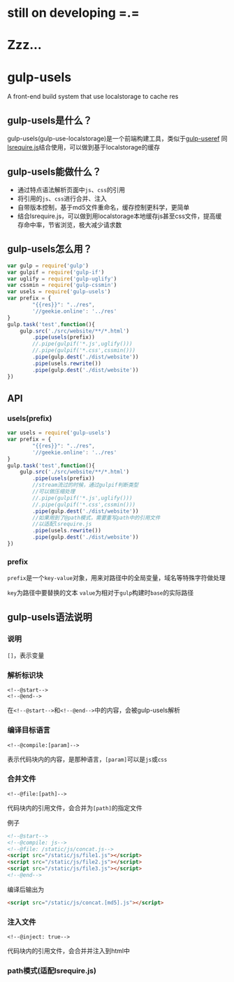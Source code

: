 # still on developing =.=

# Zzz...

# gulp-usels

A front-end build system that use localstorage to cache res

## gulp-usels是什么？

gulp-usels(gulp-use-localstorage)是一个前端构建工具，类似于[gulp-useref](https://github.com/jonkemp/gulp-useref)
同[lsrequire.js](#)结合使用，可以做到基于localstorage的缓存

## gulp-usels能做什么？

* 通过特点语法解析页面中`js`、`css`的引用
* 将引用的`js`、`css`进行合并、注入
* 自带版本控制，基于md5文件重命名，缓存控制更科学，更简单
* 结合lsrequire.js，可以做到用localstorage本地缓存js甚至css文件，提高缓存命中率，节省浏览，极大减少请求数

## gulp-usels怎么用？
```javascript
var gulp = require('gulp')
var gulpif = require('gulp-if')
var uglify = require('gulp-uglify')
var cssmin = require('gulp-cssmin')
var usels = require('gulp-usels')
var prefix = {
        "{{res}}": "../res",
        '//geekie.online': '../res'
}
gulp.task('test',function(){
    gulp.src('./src/website/**/*.html')
        .pipe(usels(prefix))
        //.pipe(gulpif('*.js',uglify()))
        //.pipe(gulpif('*.css',cssmin()))
        .pipe(gulp.dest('./dist/website'))
        .pipe(usels.rewrite())
        .pipe(gulp.dest('./dist/website'))
})
```
## API

### usels(prefix)

```javascript
var usels = require('gulp-usels')
var prefix = {
        "{{res}}": "../res",
        '//geekie.online': '../res'
}
gulp.task('test',function(){
    gulp.src('./src/website/**/*.html')
        .pipe(usels(prefix))
        //stream流过的时候，通过gulpif判断类型
        //可以做压缩处理
        //.pipe(gulpif('*.js',uglify()))
        //.pipe(gulpif('*.css',cssmin()))
        .pipe(gulp.dest('./dist/website'))
        //如果用到了@path模式，需要重写path中的引用文件
        //以适配lsrequire.js
        .pipe(usels.rewrite())
        .pipe(gulp.dest('./dist/website'))
})
```
### prefix

`prefix`是一个`key-value`对象，用来对路径中的全局变量，域名等特殊字符做处理

`key`为路径中要替换的文本
`value`为相对于`gulp`构建时`base`的实际路径


## gulp-usels语法说明

### 说明

`[]`，表示变量

### 解析标识块

```
<!--@start-->
<!--@end-->
```

在`<!--@start-->`和`<!--@end-->`中的内容，会被gulp-usels解析

### 编译目标语言

```
<!--@compile:[param]-->
```

表示代码块内的内容，是那种语言，`[param]`可以是`js`或`css`

### 合并文件

```
<!--@file:[path]-->
```

代码块内的引用文件，会合并为`[path]`的指定文件

例子

```html
<!--@start-->
<!--@compile: js-->
<!--@file: /static/js/concat.js-->
<script src="/static/js/file1.js"></script>
<script src="/static/js/file2.js"></script>
<script src="/static/js/file3.js"></script>
<!--@end-->
```

编译后输出为
```html
<script src="/static/js/concat.[md5].js"></script>
```

### 注入文件

```
<!--@inject: true-->
```
代码块内的引用文件，会合并并注入到html中


### path模式(适配lsrequire.js)
